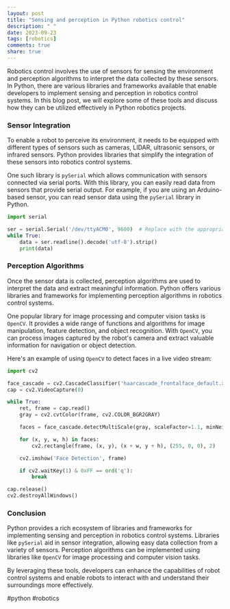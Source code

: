 ```yaml
---
layout: post
title: "Sensing and perception in Python robotics control"
description: " "
date: 2023-09-23
tags: [robotics]
comments: true
share: true
---
```


Robotics control involves the use of sensors for sensing the environment and perception algorithms to interpret the data collected by these sensors. In Python, there are various libraries and frameworks available that enable developers to implement sensing and perception in robotics control systems. In this blog post, we will explore some of these tools and discuss how they can be utilized effectively in Python robotics projects.

### Sensor Integration

To enable a robot to perceive its environment, it needs to be equipped with different types of sensors such as cameras, LIDAR, ultrasonic sensors, or infrared sensors. Python provides libraries that simplify the integration of these sensors into robotics control systems.

One such library is `pySerial` which allows communication with sensors connected via serial ports. With this library, you can easily read data from sensors that provide serial output. For example, if you are using an Arduino-based sensor, you can read sensor data using the `pySerial` library in Python.

```python
import serial

ser = serial.Serial('/dev/ttyACM0', 9600)  # Replace with the appropriate serial port
while True:
    data = ser.readline().decode('utf-8').strip()
    print(data)
```

### Perception Algorithms

Once the sensor data is collected, perception algorithms are used to interpret the data and extract meaningful information. Python offers various libraries and frameworks for implementing perception algorithms in robotics control systems.

One popular library for image processing and computer vision tasks is `OpenCV`. It provides a wide range of functions and algorithms for image manipulation, feature detection, and object recognition. With `OpenCV`, you can process images captured by the robot's camera and extract valuable information for navigation or object detection.

Here's an example of using `OpenCV` to detect faces in a live video stream:

```python
import cv2

face_cascade = cv2.CascadeClassifier('haarcascade_frontalface_default.xml')
cap = cv2.VideoCapture(0)

while True:
    ret, frame = cap.read()
    gray = cv2.cvtColor(frame, cv2.COLOR_BGR2GRAY)

    faces = face_cascade.detectMultiScale(gray, scaleFactor=1.1, minNeighbors=5)

    for (x, y, w, h) in faces:
        cv2.rectangle(frame, (x, y), (x + w, y + h), (255, 0, 0), 2)

    cv2.imshow('Face Detection', frame)

    if cv2.waitKey(1) & 0xFF == ord('q'):
        break

cap.release()
cv2.destroyAllWindows()
```

### Conclusion

Python provides a rich ecosystem of libraries and frameworks for implementing sensing and perception in robotics control systems. Libraries like `pySerial` aid in sensor integration, allowing easy data collection from a variety of sensors. Perception algorithms can be implemented using libraries like `OpenCV` for image processing and computer vision tasks.

By leveraging these tools, developers can enhance the capabilities of robot control systems and enable robots to interact with and understand their surroundings more effectively.

#python #robotics